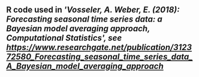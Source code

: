 ## R code used in *'Vosseler, A. Weber, E. (2018): Forecasting seasonal time series data: a Bayesian model averaging approach, Computational Statistics', see https://www.researchgate.net/publication/312372580_Forecasting_seasonal_time_series_data_A_Bayesian_model_averaging_approach*
